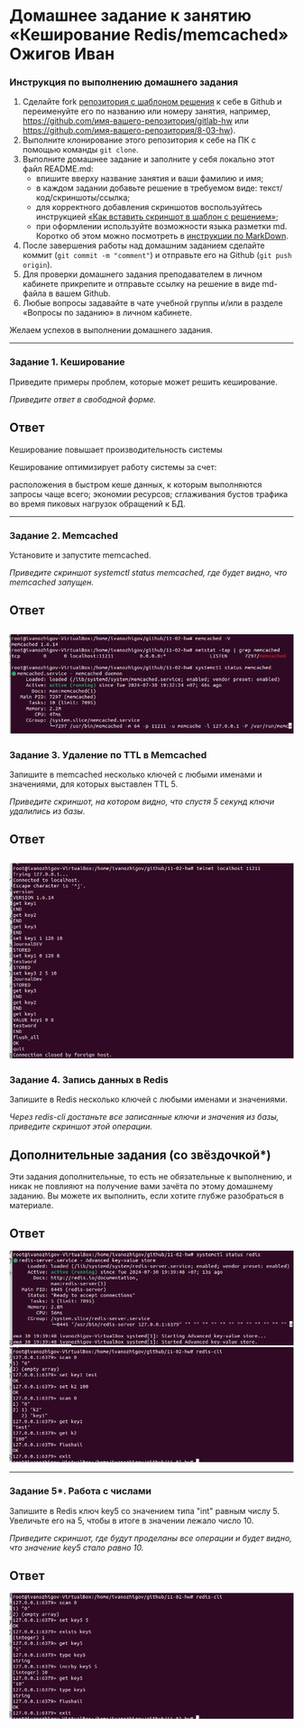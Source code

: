 # Домашнее задание к занятию «Кеширование Redis/memcached»  Ожигов Иван
 
### Инструкция по выполнению домашнего задания
 
1. Сделайте fork [репозитория c шаблоном решения](https://github.com/netology-code/sys-pattern-homework) к себе в Github и переименуйте его по названию или номеру занятия, например, https://github.com/имя-вашего-репозитория/gitlab-hw или https://github.com/имя-вашего-репозитория/8-03-hw).
2. Выполните клонирование этого репозитория к себе на ПК с помощью команды `git clone`.
3. Выполните домашнее задание и заполните у себя локально этот файл README.md:
   - впишите вверху название занятия и ваши фамилию и имя;
   - в каждом задании добавьте решение в требуемом виде: текст/код/скриншоты/ссылка;
   - для корректного добавления скриншотов воспользуйтесь инструкцией [«Как вставить скриншот в шаблон с решением»](https://github.com/netology-code/sys-pattern-homework/blob/main/screen-instruction.md);
   - при оформлении используйте возможности языка разметки md. Коротко об этом можно посмотреть в [инструкции по MarkDown](https://github.com/netology-code/sys-pattern-homework/blob/main/md-instruction.md).
4. После завершения работы над домашним заданием сделайте коммит (`git commit -m "comment"`) и отправьте его на Github (`git push origin`).
5. Для проверки домашнего задания преподавателем в личном кабинете прикрепите и отправьте ссылку на решение в виде md-файла в вашем Github.
6. Любые вопросы задавайте в чате учебной группы и/или в разделе «Вопросы по заданию» в личном кабинете.
 
Желаем успехов в выполнении домашнего задания.
 
---
 
### Задание 1. Кеширование 
 
Приведите примеры проблем, которые может решить кеширование. 
 
*Приведите ответ в свободной форме.*

## Ответ


Кеширование повышает производительность системы

Кеширование оптимизирует работу системы за счет:

расположения в быстром кеше данных, к которым выполняются запросы чаще всего; 
экономии ресурсов; 
сглаживания бустов трафика во время пиковых нагрузок обращений к БД.

---
 
### Задание 2. Memcached
 
Установите и запустите memcached.
 
*Приведите скриншот systemctl status memcached, где будет видно, что memcached запущен.*

## Ответ
![alt text](https://github.com/IvanOzhigov/11-02-hw/blob/main/2-1.png)
---
 
### Задание 3. Удаление по TTL в Memcached
 
Запишите в memcached несколько ключей с любыми именами и значениями, для которых выставлен TTL 5. 
 
*Приведите скриншот, на котором видно, что спустя 5 секунд ключи удалились из базы.*

## Ответ
![alt text](https://github.com/IvanOzhigov/11-02-hw/blob/main/3-1.png)
---
 
### Задание 4. Запись данных в Redis

Запишите в Redis несколько ключей с любыми именами и значениями. 
 
*Через redis-cli достаньте все записанные ключи и значения из базы, приведите скриншот этой операции.*
 
## Дополнительные задания (со звёздочкой*)
Эти задания дополнительные, то есть не обязательные к выполнению, и никак не повлияют на получение вами зачёта по этому домашнему заданию. Вы можете их выполнить, если хотите глубже разобраться в материале.

## Ответ

![alt text](https://github.com/IvanOzhigov/11-02-hw/blob/main/4-1.png)
![alt text](https://github.com/IvanOzhigov/11-02-hw/blob/main/4-2.png)

---
 
### Задание 5*. Работа с числами 
 
Запишите в Redis ключ key5 со значением типа "int" равным числу 5. Увеличьте его на 5, чтобы в итоге в значении лежало число 10.  
 
*Приведите скриншот, где будут проделаны все операции и будет видно, что значение key5 стало равно 10.*

## Ответ

![alt text](https://github.com/IvanOzhigov/11-02-hw/blob/main/5-1.png)
